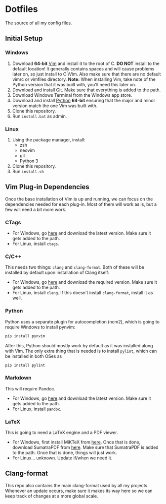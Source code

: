 # Dotfiles

The source of all my config files.

## Initial Setup

### Windows

1. Download **64-bit** [Vim](https://github.com/vim/vim-win32-installer/releases) and
   install it to the root of C. **DO NOT** install to the default location! It generally
   contains spaces and will cause problems later on, so just install to C:\Vim. Also make
   sure that there are no default vimrc or vimfiles directory. **Note:** When installing
   Vim, take note of the Python version that it was built with, you'll need this later on.
2. Download and install [Git](https://git-scm.com/downloads). Make sure that everything is
   added to the path.
3. Download Windows Terminal from the Windows app store.
4. Download and install [Python](https://www.python.org/downloads/) **64-bit** ensuring
   that the major and minor version match the one Vim was built with.
5. Clone this repository.
6. Run `install.bat` as admin.

### Linux

1. Using the package manager, install:
    * zsh
    * neovim
    * git
    * Python 3
2. Clone this repository.
3. Run `install.sh`

## Vim Plug-in Dependencies

Once the base installation of Vim is up and running, we can focus on the dependencies
needed for each plug-in. Most of them will work as is, but a few will need a bit more
work.

### CTags

* For Windows, go [here](https://github.com/universal-ctags/ctags-win32/releases) and
  download the latest version. Make sure it gets added to the path.
* For Linux, install `ctags`.

### C/C++

This needs two things: `clang` and `clang-format`. Both of these will be installed by
default upon installation of Clang itself:

* For Windows, go [here](https://github.com/llvm/llvm-project/releases) and download the
  required version. Make sure it gets added to the path.
* For Linux, install `clang`. If this doesn't install `clang-format`, install it as well.

### Python

Python uses a separate plugin for autocompletion (ncm2), which is going to require Windows
to install pynvim:

```sh
pip install pynvim
```

After this, Python should mostly work by default as it was installed along with Vim. The
only extra thing that is needed is to install `pylint`, which can be installed in both
OSes as 

```sh
pip install pylint
```

### Markdown

This will require Pandoc.

* For Windows, go [here](https://github.com/jgm/pandoc/releases/tag/2.19.2) and download
  the latest version. Make sure it gets added to the path.
* For Linux, install `pandoc`.

### LaTeX

This is going to need a LaTeX engine and a PDF viewer.

* For Windows, first install MiKTeX from [here](https://miktex.org/download). Once that is
  done, download SumatraPDF from
  [here](https://www.sumatrapdfreader.org/download-free-pdf-viewer). Make sure that
  SumatraPDF is added to the path. Once that is done, things will just work.
* For Linux... unknown. Update if/when we need it.

## Clang-format

This repo also contains the main clang-format used by all my projects. Whenever an update
occurs, make sure it makes its way here so we can keep track of changes at a more global
scale.
